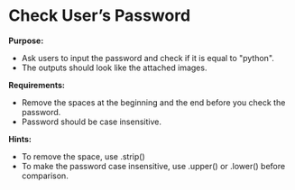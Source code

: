 # Check User’s Password
 
<b>Purpose:</b>
- Ask users to input the password and check if it is equal to "python".
- The outputs should look like the attached images.


<b>Requirements:</b>
- Remove the spaces at the beginning and the end before you check the password.
- Password should be case insensitive.


<b>Hints:</b>
- To remove the space, use .strip()
- To make the password case insensitive, use .upper() or .lower() before comparison.
